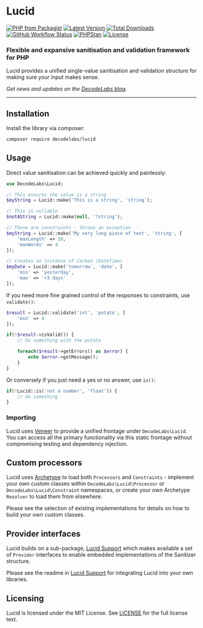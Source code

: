 # Lucid

[![PHP from Packagist](https://img.shields.io/packagist/php-v/decodelabs/lucid?style=flat)](https://packagist.org/packages/decodelabs/lucid)
[![Latest Version](https://img.shields.io/packagist/v/decodelabs/lucid.svg?style=flat)](https://packagist.org/packages/decodelabs/lucid)
[![Total Downloads](https://img.shields.io/packagist/dt/decodelabs/lucid.svg?style=flat)](https://packagist.org/packages/decodelabs/lucid)
[![GitHub Workflow Status](https://img.shields.io/github/actions/workflow/status/decodelabs/lucid/integrate.yml?branch=develop)](https://github.com/decodelabs/lucid/actions/workflows/integrate.yml)
[![PHPStan](https://img.shields.io/badge/PHPStan-enabled-44CC11.svg?longCache=true&style=flat)](https://github.com/phpstan/phpstan)
[![License](https://img.shields.io/packagist/l/decodelabs/lucid?style=flat)](https://packagist.org/packages/decodelabs/lucid)

### Flexible and expansive sanitisation and validation framework for PHP

Lucid provides a unified single-value sanitisation and validation structure for making sure your input makes sense.

_Get news and updates on the [DecodeLabs blog](https://blog.decodelabs.com)._

---


## Installation

Install the library via composer:

```bash
composer require decodelabs/lucid
```

## Usage

Direct value sanitisation can be achieved quickly and painlessly:

```php
use DecodeLabs\Lucid;

// This ensures the value is a string
$myString = Lucid::make('This is a string', 'string');

// This is nullable
$notAString = Lucid::make(null, '?string');

// These are constraints - throws an exception
$myString = Lucid::make('My very long piece of text', 'string', [
    'maxLength' => 10,
    'maxWords' => 4
]);

// Creates an instance of Carbon (DateTime)
$myDate = Lucid::make('tomorrow', 'date', [
    'min' => 'yesterday',
    'max' => '+3 days'
]);
```

If you need more fine grained control of the responses to constraints, use <code>validate()</code>:

```php
$result = Lucid::validate('int', 'potato', [
    'min' => 4
]);

if(!$result->isValid()) {
    // Do something with the potato

    foreach($result->getErrors() as $error) {
        echo $error->getMessage();
    }
}
```

Or conversely if you just need a yes or no answer, use <code>is()</code>:

```php
if(!Lucid::is('not a number', 'float')) {
    // do something
}
```

### Importing

Lucid uses [Veneer](https://github.com/decodelabs/veneer) to provide a unified frontage under <code>DecodeLabs\Lucid</code>.
You can access all the primary functionality via this static frontage without compromising testing and dependency injection.


## Custom processors

Lucid uses [Archetype](https://github.com/decodelabs/archetype) to load both <code>Processors</code> and <code>Constraints</code> - implement your own custom classes within <code>DecodeLabs\Lucid\Processor</code> or <code>DecodeLabs\Lucid\Constraint</code> namespaces, or create your own Archetype <code>Resolver</code> to load them from elsewhere.

Please see the selection of existing implementations for details on how to build your own custom classes.


## Provider interfaces

Lucid builds on a sub-package, [Lucid Support](https://github.com/decodelabs/lucid-support) which makes available a set of <code>Provider</code> interfaces to enable embedded implementations of the Sanitizer structure.

Please see the readme in [Lucid Support](https://github.com/decodelabs/lucid-support) for integrating Lucid into your own libraries.


## Licensing
Lucid is licensed under the MIT License. See [LICENSE](./LICENSE) for the full license text.
